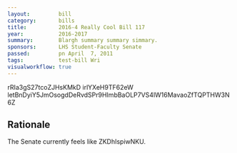```yaml
---
layout:         bill
category:       bills
title:          2016-4 Really Cool Bill 117
year:           2016-2017
summary:        Blargh summary summary simmary.
sponsors:       LHS Student-Faculty Senate
passed:         pn April  7, 2011
tags:           test-bill Wri
visualworkflow: true
---
```



rRIa3gS27tcoZJHsKMkD irlYXeH9TF62eW letBnDyiY5JmOsogdDeRvdSPr9HImbBaOLP7VS4lW16MavaoZfTQPTHW3N6Z 




Rationale
---------
The Senate currently feels like ZKDhIspiwNKU.

